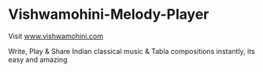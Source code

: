 # Vishwamohini-Melody-Player

Visit www.vishwamohini.com

Write, Play & Share Indian classical music & Tabla compositions instantly, its easy and amazing

